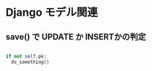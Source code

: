 # Django モデル関連


## save() で UPDATE か INSERTかの判定

~~~python

if not self.pk:
  do_something()
~~~  


